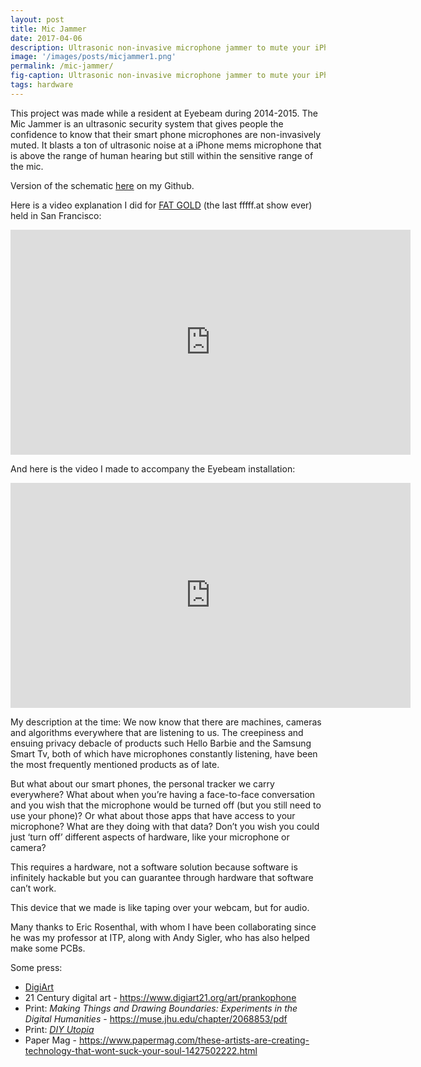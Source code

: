 ```yaml
---
layout: post
title: Mic Jammer
date: 2017-04-06 
description: Ultrasonic non-invasive microphone jammer to mute your iPhone mic
image: '/images/posts/micjammer1.png'  
permalink: /mic-jammer/
fig-caption: Ultrasonic non-invasive microphone jammer to mute your iPhone mic # Add figcaption (optional)
tags: hardware
---
```


This project was made while a resident at Eyebeam during 2014-2015. The Mic Jammer is an ultrasonic security system that gives people the confidence to know that their smart phone microphones are non-invasively muted. It blasts a ton of ultrasonic noise at a iPhone mems microphone that is above the range of human hearing but still within the sensitive range of the mic. 

Version of the schematic [here](https://github.com/allisonburtch/micjammer) on my Github. 

Here is a video explanation I did for [FAT GOLD](http://fffff.at/f-a-t-gold-san-francisco/) (the last fffff.at show ever) held in San Francisco:
<iframe src="https://player.vimeo.com/video/128921351" width="640" height="360" frameborder="0" allow="autoplay; fullscreen" allowfullscreen></iframe>

And here is the video I made to accompany the Eyebeam installation:
<iframe src="https://player.vimeo.com/video/120425709" width="640" height="360" frameborder="0" allow="autoplay; fullscreen" allowfullscreen></iframe>


My description at the time:
We now know that there are machines, cameras and algorithms everywhere that are listening to us. The creepiness and ensuing privacy debacle of products such Hello Barbie and the Samsung Smart Tv, both of which have microphones constantly listening, have been the most frequently mentioned products as of late.

But what about our smart phones, the personal tracker we carry everywhere? What about when you’re having a face-to-face conversation and you wish that the microphone would be turned off (but you still need to use your phone)? Or what about those apps that have access to your microphone? What are they doing with that data? Don’t you wish you could just ‘turn off’ different aspects of hardware, like your microphone or camera?

This requires a hardware, not a software solution because software is infinitely hackable but you can guarantee through hardware that software can’t work.

This device that we made is like taping over your webcam, but for audio.


Many thanks to Eric Rosenthal, with whom I have been collaborating since he was my professor at ITP, along with Andy Sigler, who has also helped make some PCBs.

Some press:

 - [DigiArt](https://www.digiart21.org/art/log-jammer)
 - 21 Century digital art - https://www.digiart21.org/art/prankophone
 - Print: _Making Things and Drawing Boundaries: Experiments in the Digital Humanities_ - https://muse.jhu.edu/chapter/2068853/pdf
 - Print: [_DIY Utopia_ ](https://books.google.com/books?id=wCmjDQAAQBAJ&pg=PA126&lpg=PA126&dq=%22mic+jammer%22+allison+burtch&source=bl&ots=d6O-3nCri-&sig=ACfU3U2Bl3n_fXBpeQZ0YMsL00jfQsxrSQ&hl=en&sa=X&ved=2ahUKEwihgZermtLnAhVip1kKHR2dC90Q6AEwBnoECAkQAQ#v=onepage&q=%22mic%20jammer%22%20allison%20burtch&f=false) 
 - Paper Mag - https://www.papermag.com/these-artists-are-creating-technology-that-wont-suck-your-soul-1427502222.html



